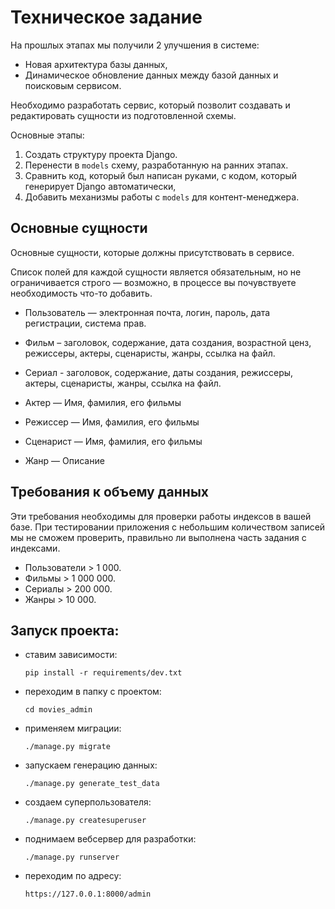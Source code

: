 # Техническое задание

На прошлых этапах мы получили 2 улучшения в системе:
- Новая архитектура базы данных,
- Динамическое обновление данных между базой данных и поисковым сервисом.  

Необходимо разработать сервис, который позволит создавать и редактировать сущности из подготовленной схемы. 

Основные этапы:
1. Создать структуру проекта Django.
2. Перенести в `models` схему, разработанную на ранних этапах.
3. Сравнить код, который был написан руками, c кодом, который генерирует Django автоматически,
4. Добавить механизмы работы с `models` для контент-менеджера.


## Основные сущности

Основные сущности, которые должны присутствовать в сервисе.

Список полей для каждой сущности является обязательным, но не ограничивается строго — возможно, в процессе вы почувствуете необходимость что-то добавить.

- Пользователь — электронная почта, логин, пароль, дата регистрации, система прав.

- Фильм – заголовок, содержание, дата создания, возрастной ценз, режиссеры, актеры, сценаристы, жанры, ссылка на файл.
- Сериал - заголовок, содержание, даты создания, режиссеры, актеры, сценаристы, жанры, ссылка на файл.

- Актер — Имя, фамилия, его фильмы
- Режиссер — Имя, фамилия, его фильмы
- Сценарист — Имя, фамилия, его фильмы
- Жанр — Описание

## Требования к объему данных

Эти требования необходимы для проверки работы индексов в вашей базе. При тестировании приложения с небольшим количеством записей мы не сможем проверить, правильно ли выполнена часть задания с индексами.

- Пользователи > 1 000.
- Фильмы > 1 000 000.
- Сериалы > 200 000.
- Жанры > 10 000.

## Запуск проекта:

- ставим зависимости:
  
  ```pip install -r requirements/dev.txt```
- переходим в папку с проектом:
  
  ```cd movies_admin```
- применяем миграции:
  
  ```./manage.py migrate```
- запускаем генерацию данных:
  
  ```./manage.py generate_test_data```
- создаем суперпользователя:
  
  ```./manage.py createsuperuser```

- поднимаем вебсервер для разработки:
  
  ```./manage.py runserver```
- переходим по адресу:
  
  ```https://127.0.0.1:8000/admin```